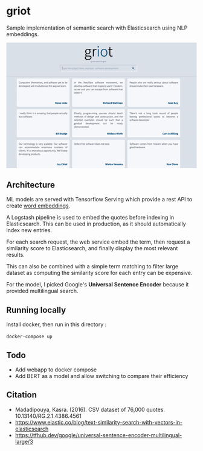 # griot

Sample implementation of semantic search with Elasticsearch using NLP embeddings.

![Demo](demo.gif)

## Architecture

ML models are served with Tensorflow Serving which provide a rest API to create [word embeddings](https://en.wikipedia.org/wiki/Word_embedding).

A Logstash pipeline is used to embed the quotes before indexing in Elasticsearch. This can be used in production, as it should automatically index new entries.

For each search request, the web service embed the term, then request a similarity score to Elasticsearch, and finally display the most relevant results.

This can also be combined with a simple term matching to filter large dataset as computing the similarity score for each entry can be expensive.

For the model, I picked Google's **Universal Sentence Encoder** because it provided multilingual search.

## Running locally

Install docker, then run in this directory :

`docker-compose up`

## Todo

- Add webapp to docker compose
- Add BERT as a model and allow switching to compare their efficiency

## Citation

- Madadipouya, Kasra. (2016). CSV dataset of 76,000 quotes. 10.13140/RG.2.1.4386.4561
- <https://www.elastic.co/blog/text-similarity-search-with-vectors-in-elasticsearch>
- <https://tfhub.dev/google/universal-sentence-encoder-multilingual-large/3>
